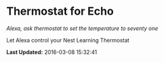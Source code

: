 # Thermostat for Echo
*Alexa, ask thermostat to set the temperature to seventy one*

Let Alexa control your Nest Learning Thermostat

**Last Updated:** 2016-03-08 15:32:41